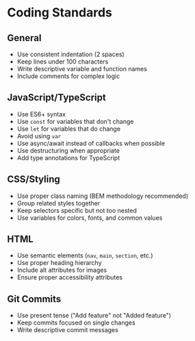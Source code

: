 
# Coding Standards

## General
- Use consistent indentation (2 spaces)
- Keep lines under 100 characters
- Write descriptive variable and function names
- Include comments for complex logic

## JavaScript/TypeScript
- Use ES6+ syntax
- Use `const` for variables that don't change
- Use `let` for variables that do change
- Avoid using `var`
- Use async/await instead of callbacks when possible
- Use destructuring when appropriate
- Add type annotations for TypeScript

## CSS/Styling
- Use proper class naming (BEM methodology recommended)
- Group related styles together
- Keep selectors specific but not too nested
- Use variables for colors, fonts, and common values

## HTML
- Use semantic elements (`nav`, `main`, `section`, etc.)
- Use proper heading hierarchy
- Include alt attributes for images
- Ensure proper accessibility attributes

## Git Commits
- Use present tense ("Add feature" not "Added feature")
- Keep commits focused on single changes
- Write descriptive commit messages
